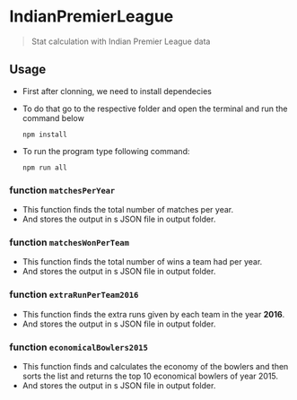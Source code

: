 # IndianPremierLeague
>Stat calculation with Indian Premier League data

## Usage
* First after clonning, we need to install dependecies
* To do that go to the respective folder and open the terminal and run the command below
  
  ```
  npm install
  ```
* To run the program type following command:
  ```
  npm run all
  ```


### function `matchesPerYear`
* This function finds the total number of matches per year.
* And stores the output in s JSON file in output folder.



### function `matchesWonPerTeam`
* This function finds the total number of wins a team had per year.
* And stores the output in s JSON file in output folder.


### function `extraRunPerTeam2016`
* This function finds the extra runs given by each team in the year **2016**.
* And stores the output in s JSON file in output folder.



### function `economicalBowlers2015`
* This function finds and calculates the economy of the bowlers and then sorts the list and returns the top 10 economical bowlers of year 2015.
* And stores the output in s JSON file in output folder.